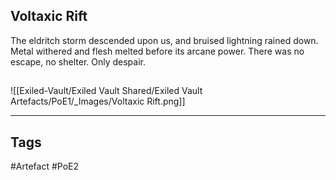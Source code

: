 ## Voltaxic Rift
The eldritch storm descended upon us, and bruised lightning
rained down. Metal withered and flesh melted before its
arcane power. There was no escape, no shelter. Only despair.
##
![[Exiled-Vault/Exiled Vault Shared/Exiled Vault Artefacts/PoE1/_Images/Voltaxic Rift.png]]

---
## Tags
#Artefact
#PoE2